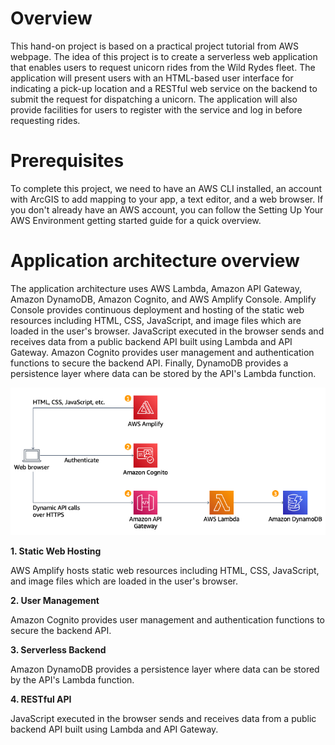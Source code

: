 <h1>Overview</h1>

<p>This hand-on project is based on a practical project tutorial from AWS webpage. The idea of this project is to create a serverless web application that enables users to request unicorn rides from the Wild Rydes fleet. The application will present users with an HTML-based user interface for indicating a pick-up location and a RESTful web service on the backend to submit the request for dispatching a unicorn. The application will also provide facilities for users to register with the service and log in before requesting rides.</p>

<h1>Prerequisites</h1>

<p>To complete this project, we need to have an AWS CLI installed, an account with ArcGIS to add mapping to your app, a text editor, and a web browser. If you don't already have an AWS account, you can follow the Setting Up Your AWS Environment getting started guide for a quick overview.</p>

<h1>Application architecture overview</h1>

<p>The application architecture uses AWS Lambda, Amazon API Gateway, Amazon DynamoDB, Amazon Cognito, and AWS Amplify Console. Amplify Console provides continuous deployment and hosting of the static web resources including HTML, CSS, JavaScript, and image files which are loaded in the user's browser. JavaScript executed in the browser sends and receives data from a public backend API built using Lambda and API Gateway. Amazon Cognito provides user management and authentication functions to secure the backend API. Finally, DynamoDB provides a persistence layer where data can be stored by the API's Lambda function.</p>

<p><img alt="Image" title="icon" src="Serverless_WebApplication.png" /></p>

<strong>1. Static Web Hosting</strong>
<p>AWS Amplify hosts static web resources including HTML, CSS, JavaScript, and image files which are loaded in the user's browser.</p>

<strong>2. User Management</strong>
<p>Amazon Cognito provides user management and authentication functions to secure the backend API.</p>

<strong>3. Serverless Backend</strong>
<p>Amazon DynamoDB provides a persistence layer where data can be stored by the API's Lambda function.</p>

<strong>4. RESTful API</strong>
<p>JavaScript executed in the browser sends and receives data from a public backend API built using Lambda and API Gateway.</p>